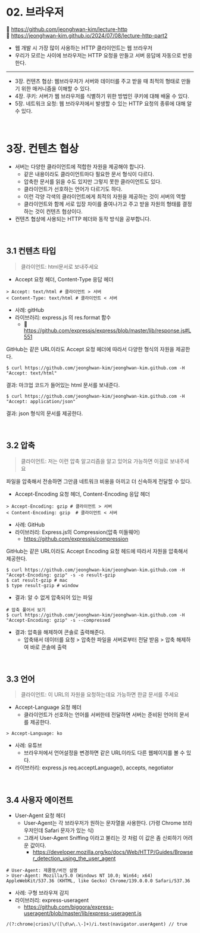 # 02. 브라우저

🔗 https://github.com/jeonghwan-kim/lecture-http  
🔗 https://jeonghwan-kim.github.io/2024/07/08/lecture-http-part2

- 웹 개발 시 가장 많이 사용하는 HTTP 클라이언트는 웹 브라우저
- 우리가 모르는 사이에 브라우저는 HTTP 요청을 만들고 서버 응답에 자동으로 반응한다.

<hr>

- 3장. 컨텐츠 협상: 웹브라우저가 서버와 데이터를 주고 받을 때 최적의 형태로 만들기 위한 매커니즘을 이해할 수 있다.
- 4장. 쿠키: 서버가 웹 브라우저를 식별하기 위한 방법인 쿠키에 대해 배울 수 있다.
- 5장. 네트워크 요청: 웹 브라우저에서 발생할 수 있는 HTTP 요청의 종류에 대해 알 수 있다.

<br>

# 3장. 컨텐츠 협상

- 서버는 다양한 클라이언트에 적합한 자원을 제공해야 합니다.
  - 같은 내용이라도 클라이언트마다 필요한 문서 형식이 다르다.
  - 압축한 문서를 읽을 수도 있지만 그렇지 못한 클라이언트도 있다.
  - 클라이언트가 선호하는 언어가 다르기도 하다.
  - 이런 각양 각색의 클라이언트에게 최적의 자원을 제공하는 것이 서버의 역할
  - 클라이언트와 함께 서로 입장 차이를 줄여나가고 주고 받을 자원의 형태를 결정하는 것이 컨텐츠 협상이다.
- 컨텐츠 협상에 사용되는 HTTP 헤더와 동작 방식을 공부합니다.

<br>

## 3.1 컨텐츠 타입

> 클라이언트: html문서로 보내주세요

- Accept 요청 헤더, Content-Type 응답 헤더

```shell
> Accept: text/html # 클라이언트 > 서버
< Content-Type: text/html # 클라이언트 < 서버
```

- 사례: gitHub
- 라이브러리: express.js 의 res.format 함수
  - 🔗 https://github.com/expressjs/express/blob/master/lib/response.js#L551

GitHub는 같은 URL이라도 Accept 요청 헤더에 따라서 다양한 형식의 자원을 제공한다.

```shell
$ curl https://github.com/jeonghwan-kim/jeonghwan-kim.github.com -H "Accept: text/html"
```

결과: 마크업 코드가 들어있는 html 문서를 보내준다.

```shell
$ curl https://github.com/jeonghwan-kim/jeonghwan-kim.github.com -H "Accept: application/json"
```

결과: json 형식의 문서를 제공한다.

<br>

## 3.2 압축

> 클라이언트: 저는 이런 압축 알고리즘을 알고 있어요 가능하면 이걸로 보내주세요

파일을 압축해서 전송하면 그만큼 네트워크 비용을 아끼고 더 신속하게 전달할 수 있다.

- Accept-Encoding 요청 헤더, Content-Encoding 응답 헤더

```shell
> Accept-Encoding: gzip # 클라이언트 > 서버
< Content-Encoding: gzip  # 클라이언트 < 서버
```

- 사례: GitHub
- 라이브러리: Express.js의 Compression(압축 미들웨어)
  - https://github.com/expressjs/compression

GitHub는 같은 URL이라도 Accept Encoding 요청 헤드에 따라서 자원을 압축해서 제공한다.

```shell
$ curl https://github.com/jeonghwan-kim/jeonghwan-kim.github.com -H "Accept-Encoding: gzip" -s -o result-gzip
$ cat result-gzip # mac
$ type result-gzip # window
```

- 결과: 알 수 없게 압축되어 있는 파일

```shell
# 압축 풀어서 보기
$ curl https://github.com/jeonghwan-kim/jeonghwan-kim.github.com -H "Accept-Encoding: gzip" -s --compressed
```

- 결과: 압축을 해제하여 콘솔로 출력해준다.
  - 압축돼서 데이터를 요청 > 압축한 파일을 서버로부터 전달 받음 > 압축 해제하여 바로 콘솔에 출력

<br>

## 3.3 언어

> 클라이언트: 이 URL의 자원을 요청하는데요 가능하면 한글 문서를 주세요

- Accept-Language 요청 헤더
  - 클라이언트가 선호하는 언어를 서버한테 전달하면 서버는 준비된 언어의 문서를 제공한다.

```shell
> Accept-Language: ko
```

- 사례: 유튜브
  - 브라우저에서 언어설정을 변경하면 같은 URL이라도 다른 웹페이지를 볼 수 있다.
- 라이브러리: express.js req.acceptLanguage(), accepts, negotiator

<br>

## 3.4 사용자 에이전트

- User-Agent 요청 헤더
  - User-Agent는 각 브라우저가 원하는 문자열을 사용한다. (가령 Chrome 브라우저인데 Safari 문자가 있는 식)
  - 그래서 User-Agent Sniffing 이라고 불리는 것 처럼 이 값은 좀 신뢰하기 어려운 값이다.
    - https://developer.mozilla.org/ko/docs/Web/HTTP/Guides/Browser_detection_using_the_user_agent

```shell
# User-Agent: 제품명/버전 설명
> User-Agent: Mozilla/5.0 (Windows NT 10.0; Win64; x64) AppleWebKit/537.36 (KHTML, like Gecko) Chrome/139.0.0.0 Safari/537.36
```

- 사례: 구형 브라우져 감지
- 라이브러리: express-useragent
  - https://github.com/biggora/express-useragent/blob/master/lib/express-useragent.js

```JasvaScript
/(?:chrome|crios)\/([\d\w\.\-]+)/i.test(navigator.userAgent) // true
```
